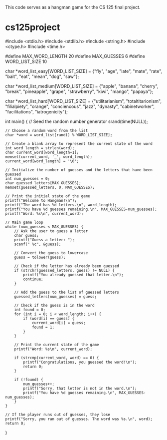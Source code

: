 This code serves as a hangman game for the CS 125 final project. 






















# cs125project
#include <stdio.h>
#include <stdlib.h>
#include <string.h>
#include <ctype.h>
#include <time.h>

#define MAX_WORD_LENGTH 20
#define MAX_GUESSES 6
#define WORD_LIST_SIZE 10

char *word_list_easy[WORD_LIST_SIZE] = {"fly", "age", "late", "mate", "rate", "bait", "eat", "mean", "dog", "saw"};

char *word_list_medium[WORD_LIST_SIZE] = {"apple", "banana", "cherry", "break", "pineapple", "grape", "strawberry", "kiwi", "mango", "papaya"};

char *word_list_hard[WORD_LIST_SIZE] = {"utilitarianism", "totaltitarionism", "filialpiety", "orange", "conciencous", "jazz", "dynasty", "cabinetworker", "facilitations", "iatrogenicity"};

int main() {
    // Seed the random number generator
    srand(time(NULL));

    // Choose a random word from the list
    char *word = word_list[rand() % WORD_LIST_SIZE];

    // Create a blank array to represent the current state of the word
    int word_length = strlen(word);
    char current_word[word_length+1];
    memset(current_word, '_', word_length);
    current_word[word_length] = '\0';

    // Initialize the number of guesses and the letters that have been guessed
    int num_guesses = 0;
    char guessed_letters[MAX_GUESSES];
    memset(guessed_letters, 0, MAX_GUESSES);

    // Print the initial state of the game
    printf("Welcome to Hangman!\n");
    printf("The word has %d letters.\n", word_length);
    printf("You have %d guesses remaining.\n", MAX_GUESSES-num_guesses);
    printf("Word: %s\n", current_word);

    // Main game loop
    while (num_guesses < MAX_GUESSES) {
        // Ask the user to guess a letter
        char guess;
        printf("Guess a letter: ");
        scanf(" %c", &guess);

        // Convert the guess to lowercase
        guess = tolower(guess);

        // Check if the letter has already been guessed
        if (strchr(guessed_letters, guess) != NULL) {
            printf("You already guessed that letter.\n");
            continue;
        }

        // Add the guess to the list of guessed letters
        guessed_letters[num_guesses] = guess;

        // Check if the guess is in the word
        int found = 0;
        for (int i = 0; i < word_length; i++) {
            if (word[i] == guess) {
                current_word[i] = guess;
                found = 1;
            }
        }

        // Print the current state of the game
        printf("Word: %s\n", current_word);

        if (strcmp(current_word, word) == 0) {
            printf("Congratulations, you guessed the word!\n");
            return 0;
        }

        if (!found) {
            num_guesses++;
            printf("Sorry, that letter is not in the word.\n");
            printf("You have %d guesses remaining.\n", MAX_GUESSES-num_guesses);
        }
    }

    // If the player runs out of guesses, they lose
    printf("Sorry, you ran out of guesses. The word was %s.\n", word);
    return 0;
}
